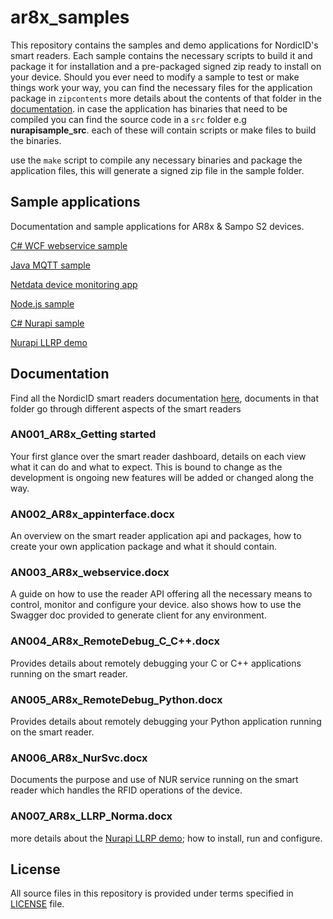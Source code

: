 # ar8x_samples

This repository contains the samples and demo applications for NordicID's smart readers. Each sample contains the necessary scripts to build it and package it for installation and a pre-packaged signed zip ready to install on your device.
Should you ever need to modify a sample to test or make things work your way, you can find the necessary files for the application package in `zipcontents` more details about the contents of that folder in the [documentation](docs/AN002_AR8x_appinterface.docx). in case the application has binaries that need to be compiled you can find the source code in a `src` folder e.g **nurapisample_src**. each of these will contain scripts or make files to build the binaries.

use the `make` script to compile any necessary binaries and package the application files, this will generate a signed zip file in the sample folder.

## Sample applications

Documentation and sample applications for AR8x & Sampo S2 devices.

[C# WCF webservice sample](1.CS_WCF_sample)

[Java MQTT sample](2.Java_MQTT_sample)

[Netdata device monitoring app](3.Netdata_package)

[Node.js sample](4.Node.JS_sample)

[C# Nurapi sample](5.CS_Nurapi_sample)

[Nurapi LLRP demo](6.LLRP_sample)

## Documentation

Find all the NordicID smart readers documentation [here](docs), documents in that folder go through different aspects of the smart readers

### AN001_AR8x_Getting started

Your first glance over the smart reader dashboard, details on each view what it can do and what to expect. This is bound to change as the development is ongoing new features will be added or changed along the way.

### AN002_AR8x_appinterface.docx

An overview on the smart reader application api and packages, how to create your own application package and what it should contain.

### AN003_AR8x_webservice.docx

A guide on how to use the reader API offering all the necessary means to control, monitor and configure your device. also shows how to use the Swagger doc provided to generate client for any environment.

### AN004_AR8x_RemoteDebug_C_C++.docx

Provides details about remotely debugging your C or C++ applications running on the smart reader.

### AN005_AR8x_RemoteDebug_Python.docx

Provides details about remotely debugging your Python application running on the smart reader.

### AN006_AR8x_NurSvc.docx

Documents the purpose and use of NUR service running on the smart reader which handles the RFID operations of the device.

### AN007_AR8x_LLRP_Norma.docx

more details about the [Nurapi LLRP demo](6.LLRP_sample); how to install, run and configure.

## License
All source files in this repository is provided under terms specified in [LICENSE](LICENSE) file.